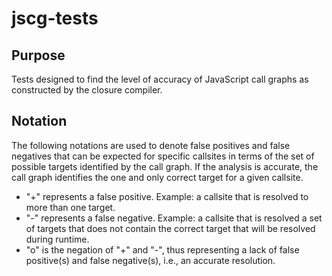 # jscg-tests

## Purpose
Tests designed to find the level of accuracy of JavaScript call graphs as constructed by the closure compiler.

## Notation
The following notations are used to denote false positives and false negatives that can be expected for specific callsites in terms of the set of possible targets identified by the call graph. If the analysis is accurate, the call graph identifies the one and only correct target for a given callsite. 
- "+" represents a false positive. Example: a callsite that is resolved to more than one target. 
- "-" represents a false negative. Example: a callsite that is resolved a set of targets that does not contain the correct target that will be resolved during runtime.
- "o" is the negation of "+" and "-", thus representing a lack of false positive(s) and false negative(s), i.e., an accurate resolution.